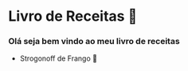 # Livro de Receitas :bear:
### Olá seja bem vindo ao meu livro de receitas
 - Strogonoff de Frango :chicken:
